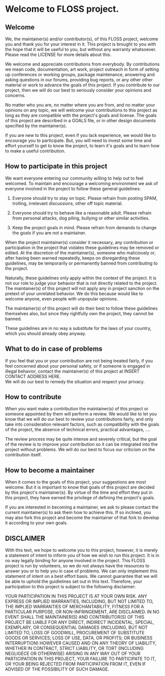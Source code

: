 # Welcome to <project name> FLOSS project.

## Welcome

We, the maintainer(s) and/or contributor(s), of this FLOSS project, welcome you 
and thank you for your interest in it. This project is brought to you with the 
hope that it will be useful to you, but without any warranty whatsoever. Please 
read the LICENSE for more details about this.

We welcome and appreciate contributions from everybody. By contributions we mean 
code, documentation, art work, project outreach in form of setting up 
conferences or working groups, package maintenance, answering and asking 
questions in our forums, providing bug reports, or any other other material 
or work to advance the goals of this project.  If you contribute to our project, 
then we will do our best to seriously consider your opinions and concerns. 

No matter who you are, no matter where you are from, and no matter your opinions 
on any topic, we will welcome your contributions to this project as long as they 
are compatible with the project's goals and license. The goals of this project 
are described in a GOALS file, or in other design documents specified by the 
maintainer(s). 

If you are new to this project, even if you lack experience, we would like to 
encourage you to participate. But, you will need to invest some time and effort 
yourself to get to know the project, to learn it's goals and to learn how to 
make a useful contribution.

## How to participate in this project

We want everyone entering our community willing to help out to feel welcomed.
To maintain and encourage a welcoming environment we ask of everyone
involved in the project to follow these general guidelines:
 
1. Everyone should try to stay on topic. Please refrain from posting SPAM, 
trolling, irrelevant discussions,  other off topic material.

2. Everyone should try to behave like a reasonable adult. Please refrain 
from personal attacks, dog piling, bullying or other similar activities.

3. Keep the project goals in mind. Please refrain from demands to change the 
goals if you are not a maintainer. 

When the project maintainer(s) consider it necessary, any contribution or 
participation in the project that violates these guidelines may be removed or 
edited. At the discretion of the maintainer(s), someone who maliciously or, 
after having been warned repeatedly, keeps on disregarding these guidelines, 
may be temporarily or permanently banned from contributing to the project.

Naturally, these guidelines only apply within the context of the project.
It is not our role to judge your behavior that is not directly related to 
the project. The maintainer(s) of this project will not apply any 
in project sanction on the pretext of your unrelated behavior. 
We do this because would like to welcome anyone, even people with unpopular 
opinions.

The maintainer(s) of this project will do their best to follow these guidelines 
themselves also, but since they rightfully own the project, they cannot be 
banned. 

These guidelines are in no way a substitute for the laws of your country, which 
you should already obey anyway.

## What to do in case of problems

If you feel that you or your contribution are not being treated fairly, 
if you feel concerned about your personal safety, or if someone is engaged in 
illegal behavior, contact the maintainer(s) of this project at INSERT CONTACT ADDRESS HERE.  
We will do our best to remedy the situation and respect your privacy.

## How to contribute 

When you want make a contribution the maintainer(s) of this project or someone 
appointed by them will perform a review. We would like to let you know that we 
will do our best to review your contributions fairly, and only take into 
consideration relevant factors, such as compatibility with the goals of the 
project, the absence of technical errors, practical advantages, .... 

The review process may be quite intense and severely critical, but the goal of 
the review is to improve your contribution so it can be integrated into the 
project without problems. We will do our best to focus our criticism on the 
contribution itself.

## How to become a maintainer

When it comes to the goals of this project, your suggestions are most welcome.
But it is important to know that goals of this project are decided by this 
project's maintainer(s). By virtue of the time and effort they put in this 
project, they have earned the privilege of defining the project's goals. 

If you are interested in becoming a maintainer, we ask to please contact 
the current maintainer(s) to ask them how to achieve this. If so inclined, you 
may also fork this project and become the maintainer of that fork 
to develop it according to your own goals.

## DISCLAIMER

With this text, we hope to welcome you to this project, however, it is merely
a statement of intent to inform you of how we wish to run this project. 
It is in no way legally binding for anyone involved in the project. 
This FLOSS project is run by volunteers, so we do not always have the resources to 
answer you or to help you in case of problems. We can only implement this 
statement of intent on a best effort basis. We cannot guarantee that we will be 
able to uphold the guidlelines set out in this text. Therefore, your 
participation to this project is subject to the following disclaimer:

YOUR PARTICIPATION IN THIS PROJECT IS AT YOUR OWN RISK. ANY EXPRESS OR IMPLIED 
WARRANTIES, INCLUDING, BUT NOT LIMITED TO, THE IMPLIED WARRANTIES OF 
MERCHANTABILITY, FITNESS FOR A PARTICULAR PURPOSE, OR NON-INFRINGEMENT, 
ARE DISCLAIMED. IN NO EVENT SHALL THE MAINTAINER(S) AND CONTRIBUTOR(S) OF THIS 
PROJECT BE LIABLE FOR ANY DIRECT, INDIRECT INCIDENTAL, SPECIAL, EXEMPLARY, 
OR CONSEQUENTIAL DAMAGES (INCLUDING, BUT NOT LIMITED TO, LOSS OF GOODWILL,
PROCUREMENT OF SUBSTITUTE GOODS OR SERVICES; LOSS OF USE, DATA, OR PROFITS; 
OR BUSINESS INTERRUPTION) HOWEVER CAUSED AND ON ANY THEORY OF LIABILITY, WHETHER
IN  CONTRACT, STRICT LIABILITY, OR TORT (INCLUDING NEGLIGECE OR OTHERWISE) 
ARISING IN ANY WAY OUT OF YOUR PARTICIPATION IN THIS PROJECT, YOUR FAILURE 
TO PARTICIPATE TO IT, OR YOUR BEING REJECTED FROM PARTICIPATION FROM IT, 
EVEN IF ADVISED OF THE POSSIBILITY OF SUCH DAMAGE.
